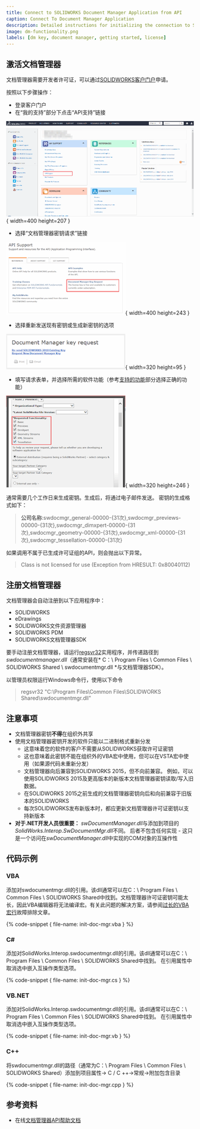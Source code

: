 ```yaml
---
title: Connect to SOLIDWORKS Document Manager Application from API
caption: Connect To Document Manager Application
description: Detailed instructions for initializing the connection to SOLIDWORKS Document Manager library
image: dm-functionality.png
labels: [dm key, document manager, getting started, license]
---
```

## 激活文档管理器

文档管理器需要开发者许可证，可以通过[SOLIDWORKS客户门户](https://customerportal.solidworks.com/)申请。

按照以下步骤操作：

* 登录客户门户
* 在“我的支持”部分下点击“API支持”链接

![客户门户仪表板](custom-portal-dashboard.png){ width=400 height=207 }

* 选择“文档管理器密钥请求”链接

![文档管理器密钥请求链接](doc-mgr-key-request.png){ width=400 height=243 }

* 选择重新发送现有密钥或生成新密钥的选项

![文档管理器密钥选项](doc-mgr-key-options.png){ width=320 height=95 }

* 填写请求表单，并选择所需的软件功能（参考[支持的功能](solidworks-document-manager-api/#supported-functionality)部分选择正确的功能）

![文档管理器支持的功能](dm-functionality.png){ width=320 height=246 }

通常需要几个工作日来生成密钥。生成后，将通过电子邮件发送。
密钥的生成格式如下：

> **公司名称**:swdocmgr_general-00000-{31次},swdocmgr_previews-00000-{31次},swdocmgr_dimxpert-00000-{31次},swdocmgr_geometry-00000-{31次},swdocmgr_xml-00000-{31次},swdocmgr_tessellation-00000-{31次}

如果调用不属于已生成许可证组的API，则会抛出以下异常。

> Class is not licensed for use (Exception from HRESULT: 0x80040112)

## 注册文档管理器

文档管理器会自动注册到以下应用程序中：
  * SOLIDWORKS
  * eDrawings
  * SOLIDWORKS文件资源管理器
  * SOLIDWORKS PDM
  * SOLIDWORKS文档管理器SDK

要手动注册文档管理器，请运行[regsvr32](https://en.wikipedia.org/wiki/Regsvr32)实用程序，并传递路径到*swdocumentmanager.dll*（通常安装在* C：\ Program Files \ Common Files \ SOLIDWORKS Shared \ swdocumentmgr.dll *与文档管理器SDK）。

以管理员权限运行Windows命令行，使用以下命令

> regsvr32 "C:\Program Files\Common Files\SOLIDWORKS Shared\swdocumentmgr.dll"

## 注意事项
 
* 文档管理器密钥**不得**在组织外共享
* 使用文档管理器密钥开发的软件只能以二进制格式重新分发
	* 这意味着您的软件的客户不需要从SOLIDWORKS获取许可证密钥
    * 这也意味着此密钥不能在组织外的VBA宏中使用，但可以在VSTA宏中使用（如果源代码未重新分发）
	* 文档管理器向后兼容到SOLIDWORKS 2015，但不向前兼容。
	例如，可以使用SOLIDWORKS 2015及更高版本的新版本文档管理器密钥读取/写入旧数据。
	* 在SOLIDWORKS 2015之前生成的文档管理器密钥向后和向前兼容于旧版本的SOLIDWORKS
	* 每次SOLIDWORKS发布新版本时，都应更新文档管理器许可证密钥以支持新版本
* **对于.NET开发人员很重要：** *swDocumentManager.dll*与添加到项目的*SolidWorks.Interop.SwDocumentMgr.dll*不同。
	后者不包含任何实现 - 这只是一个访问在*swDocumentManager.dll*中实现的COM对象的互操作性

## 代码示例

### VBA

添加对swdocumentmgr.dll的引用。该dll通常可以在C：\ Program Files \ Common Files \ SOLIDWORKS Shared中找到。文档管理器许可证密钥可能太长，因此VBA编辑器将无法编译宏。有关此问题的解决方案，请参阅[过长的VBA宏行](/solidworks-api/troubleshooting/macros/too-long-vba-macro-line/)故障排除文章。

{% code-snippet { file-name: init-doc-mgr.vba } %}

### C#

添加对SolidWorks.Interop.swdocumentmgr.dll的引用。该dll通常可以在C：\ Program Files \ Common Files \ SOLIDWORKS Shared中找到。
在引用属性中取消选中嵌入互操作类型选项。

{% code-snippet { file-name: init-doc-mgr.cs } %}

### VB.NET

添加对SolidWorks.Interop.swdocumentmgr.dll的引用。该dll通常可以在C：\ Program Files \ Common Files \ SOLIDWORKS Shared中找到。
在引用属性中取消选中嵌入互操作类型选项。

{% code-snippet { file-name: init-doc-mgr.vb } %}

### C++

将swdocumentmgr.dll的路径（通常为C：\ Program Files \ Common Files \ SOLIDWORKS Shared）添加到项目属性-> C / C ++->常规->附加包含目录

{% code-snippet { file-name: init-doc-mgr.cpp } %}

## 参考资料

* 在线[文档管理器API帮助文档](https://help.solidworks.com/2017/English/api/SWHelp_List.html?id=69d4ac3ff991425e980510fe49f75719#Pg0&ProductType=&ProductName=)